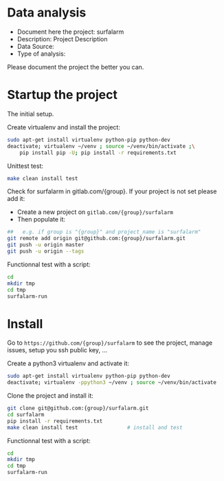 # Data analysis
- Document here the project: surfalarm
- Description: Project Description
- Data Source:
- Type of analysis:

Please document the project the better you can.

# Startup the project

The initial setup.

Create virtualenv and install the project:
```bash
sudo apt-get install virtualenv python-pip python-dev
deactivate; virtualenv ~/venv ; source ~/venv/bin/activate ;\
    pip install pip -U; pip install -r requirements.txt
```

Unittest test:
```bash
make clean install test
```

Check for surfalarm in gitlab.com/{group}.
If your project is not set please add it:

- Create a new project on `gitlab.com/{group}/surfalarm`
- Then populate it:

```bash
##   e.g. if group is "{group}" and project_name is "surfalarm"
git remote add origin git@github.com:{group}/surfalarm.git
git push -u origin master
git push -u origin --tags
```

Functionnal test with a script:

```bash
cd
mkdir tmp
cd tmp
surfalarm-run
```

# Install

Go to `https://github.com/{group}/surfalarm` to see the project, manage issues,
setup you ssh public key, ...

Create a python3 virtualenv and activate it:

```bash
sudo apt-get install virtualenv python-pip python-dev
deactivate; virtualenv -ppython3 ~/venv ; source ~/venv/bin/activate
```

Clone the project and install it:

```bash
git clone git@github.com:{group}/surfalarm.git
cd surfalarm
pip install -r requirements.txt
make clean install test                # install and test
```
Functionnal test with a script:

```bash
cd
mkdir tmp
cd tmp
surfalarm-run
```

